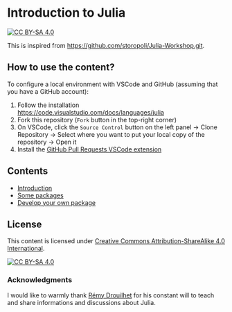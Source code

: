 # Introduction to Julia

[![CC BY-SA
4.0](https://img.shields.io/badge/License-CC%20BY--SA%204.0-lightgrey.svg)](http://creativecommons.org/licenses/by-sa/4.0/)

This is inspired from <https://github.com/storopoli/Julia-Workshop.git>.

## How to use the content?

To configure a local environment with VSCode and GitHub (assuming that you have a GitHub account):

1. Follow the installation <https://code.visualstudio.com/docs/languages/julia>
2. Fork this repository (`Fork` button in the top-right corner)
3. On VSCode, click the `Source Control` button on the left panel -> Clone Repository -> Select where you want to put your local copy of the repository -> Open it
4. Install the [GitHub Pull Requests VSCode extension](vscode:extension/GitHub.vscode-pull-request-github)

## Contents

- [Introduction](intro/README.md)
- [Some packages](packages/README.md)
- [Develop your own package](development/README.md)

## License

This content is licensed under [Creative Commons Attribution-ShareAlike 4.0 International](http://creativecommons.org/licenses/by-sa/4.0/).

[![CC BY-SA 4.0](https://licensebuttons.net/l/by-sa/4.0/88x31.png)](http://creativecommons.org/licenses/by-sa/4.0/)

### Acknowledgments

I would like to warmly thank [Rémy Drouilhet](https://github.com/rcqls) for his constant will to teach and share informations and discussions about Julia.
